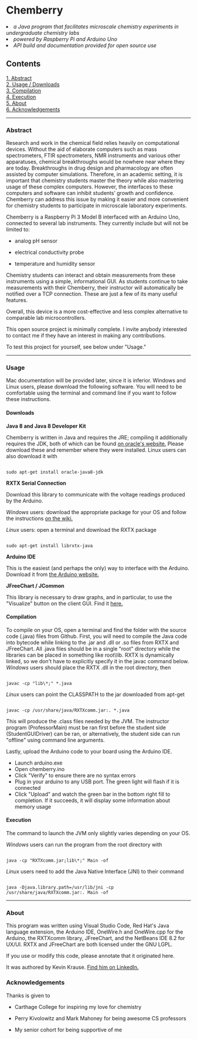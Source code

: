 <h1>Chemberry</h1>
<li><i>a Java program that facilitates microscale chemistry experiments in undergraduate chemistry labs</i>
<li><i>powered by Raspberry Pi and Arduino Uno</i>
  <li><i>API build and documentation provided for open source use</i>
<h2>Contents</h2>
<a href="#abstract"> 1. Abstract</a><br>
<a href="#usage">2. Usage / Downloads</a><br>
<a href="#compilation">3. Compilation</a><br>
<a href="#execution">4. Execution</a><br>
<a href="#about">5. About</a><br>
<a href="#acknowledgements">6. Acknowledgements</a><br>
<hr>
<h3 id="abstract">Abstract</h3>

Research and work in the chemical field relies heavily on computational devices. Without the aid of elaborate computers such as mass spectrometers, FTIR spectrometers, NMR instruments and various other apparatuses, chemical breakthroughs would be nowhere near where they are today. Breakthroughs in drug design and pharmacology are often assisted by computer simulations. Therefore, in an academic setting, it is important that chemistry students master the theory while also mastering usage of these complex computers. However, the interfaces to these computers and software can inhibit students’ growth and confidence. Chemberry can address this issue by making it easier and more convenient for chemistry students to participate in microscale laboratory experiments.

  

Chemberry is a Raspberry Pi 3 Model B interfaced with an Arduino Uno, connected to several lab instruments. They currently include but will not be limited to:

  

* analog pH sensor

* electrical conductivity probe

* temperature and humidity sensor

  

Chemistry students can interact and obtain measurements from these instruments using a simple, informational GUI. As students continue to take measurements with their Chemberry, their instructor will automatically be notified over a TCP connection. These are just a few of its many useful features.

  

Overall, this device is a more cost-effective and less complex alternative to comparable lab microcontrollers.

  

This open source project is minimally complete. I invite anybody interested to contact me if they have an interest in making any contributions.

  

To test this project for yourself, see below under "Usage."

<hr>

  

<h3 id="usage">Usage</h3>

Mac documentation will be provided later, since it is inferior. Windows and Linux users, please download the following software. You will need to be comfortable using the terminal and command line if you want to follow these instructions.<br>

<h4>Downloads</h4>

<b>Java 8 and Java 8 Developer Kit</b><br>

Chemberry is written in Java and requires the JRE; compiling it additionally requires the JDK, both of which can be found <a  href = "http://www.oracle.com/technetwork/java/javase/downloads/index.html">on oracle's website.</a> Please download these and remember where they were installed. Linux users can also download it with

  

```

sudo apt-get install oracle-java8-jdk

```

<b>RXTX Serial Connection</b><br>

Download this library to communicate with the voltage readings produced by the Arduino. <br>

<i>Windows</i> users: download the appropriate package for your OS and follow the instructions <a  href = "http://rxtx.qbang.org/wiki/index.php/Download">on the wiki.</a>  <br>

<i>Linux</i> users: open a terminal and download the RXTX package

  

```

sudo apt-get install librxtx-java

```

<b>Arduino IDE</b>

This is the easiest (and perhaps the only) way to interface with the Arduino. Download it from <a  href = "http://rxtx.qbang.org/wiki/index.php/Download">the Arduino website.</a>

<b>JFreeChart / JCommon</b>

This library is necessary to draw graphs, and in particular, to use the "Visualize" button on the client GUI. Find it <a href = "http://www.jfree.org/index.html"> here. </a>

<h4 id="compilation">Compilation</h4>

To compile on your OS, open a terminal and find the folder with the source code (.java) files from Github. First, you will need to compile the Java code into bytecode while linking to the .jar and .dll or .so files from RXTX and JFreeChart. All .java files should be in a single "root" directory while the libraries can be placed in something like root\lib\. RXTX is dynamically linked, so we don't have to explicitly specify it in the javac command below.<br>
<i>Windows</i> users should place the RXTX .dll in the root directory, then

  

```

javac -cp "lib\*;" *.java

```

<i>Linux</i> users can point the CLASSPATH to the jar downloaded from apt-get

```

javac -cp /usr/share/java/RXTXcomm.jar:. *.java

```

  

This will produce the .class files needed by the JVM. The instructor program (ProfessorMain) must be ran first before the student side (StudentGUIDriver) can be ran, or alternatively, the student side can run "offline" using command line arguments. 

  

Lastly, upload the Arduino code to your board using the Arduino IDE.

<ul>

<li>Launch arduino.exe</li>

<li>Open chemberry.ino

<li>Click "Verify" to ensure there are no syntax errors

<li>Plug in your arduino to any USB port. The green light will flash if it is connected</li>

<li>Click "Upload" and watch the green bar in the bottom right fill to completion. If it succeeds, it will display some information about memory usage

</ul>

<h4 id="execution">Execution</h4>

The command to launch the JVM only slightly varies depending on your OS.<br>

<i>Windows</i> users can run the program from the root directory with

  

```

java -cp "RXTXcomm.jar;lib\*;" Main -of

```

  

<i>Linux</i> users need to add the Java Native Interface (JNI) to their command

```

java -Djava.library.path=/usr/lib/jni -cp /usr/share/java/RXTXcomm.jar:. Main -of

```

  

<hr>

  

<h3 id="about">About</h3>

  

This program was written using Visual Studio Code, Red Hat's Java language extension, the Arduino IDE, OneWire.h and OneWire.cpp for the Arduino, the RXTXcomm library, JFreeChart, and the NetBeans IDE 8.2 for UX/UI. RXTX and JFreeChart are both licensed under the GNU LGPL.<br> 

If you use or modify this code, please annotate that it originated here.

It was authored by Kevin Krause. <a  href = "https://www.linkedin.com/in/kevin-krause-131664105/"> Find him on LinkedIn.</a>

  

<h3 id="acknowledgements">Acknowledgements</h3>

  

Thanks is given to

  

* Carthage College for inspiring my love for chemistry

* Perry Kivolowitz and Mark Mahoney for being awesome CS professors

* My senior cohort for being supportive of me
